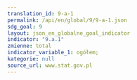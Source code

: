 ```yaml
---
translation_id: 9-a-1
permalink: /api/en/global/9/9-a-1.json
sdg_goal: 9
layout: json_en_globalne_goal_indicator
indicator: "9.a.1"
zmienne: total
indicator_variable_1: ogółem;
kategorie: null
source_url: www.stat.gov.pl
---
```

